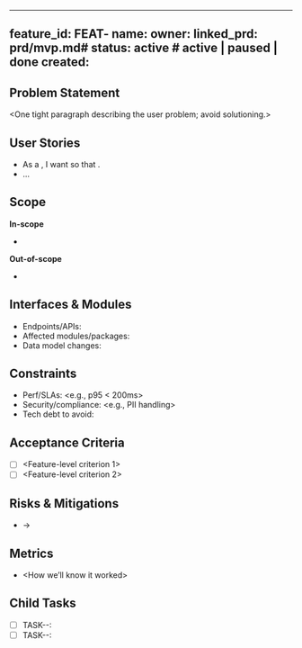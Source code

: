 <!-- DO NOT EDIT — TEMPLATE. Copy to .ai/features/FEAT-<ID>/feature.md -->

---
feature_id: FEAT-<ID>
name: <Outcome-focused title>
owner: <email-or-handle>
linked_prd: prd/mvp.md#<anchor-or-section>
status: active   # active | paused | done
created: <YYYY-MM-DD>
---

## Problem Statement
<One tight paragraph describing the user problem; avoid solutioning.>

## User Stories
- As a <user>, I want <capability> so that <benefit>.
- …

## Scope
**In-scope**
- <bullet>
**Out-of-scope**
- <bullet>

## Interfaces & Modules
- Endpoints/APIs: <list>
- Affected modules/packages: <list>
- Data model changes: <notes>

## Constraints
- Perf/SLAs: <e.g., p95 < 200ms>
- Security/compliance: <e.g., PII handling>
- Tech debt to avoid: <notes>

## Acceptance Criteria
- [ ] <Feature-level criterion 1>
- [ ] <Feature-level criterion 2>

## Risks & Mitigations
- <risk> → <mitigation>

## Metrics
- <How we’ll know it worked>

## Child Tasks
- [ ] TASK-<date>-<NNN>: <short title>
- [ ] TASK-<date>-<NNN>: <short title>

